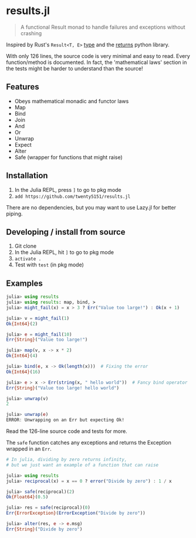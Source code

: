 # results.jl

> A functional Result monad to handle failures and exceptions without crashing

Inspired by Rust's `Result<T, E>` [type](https://doc.rust-lang.org/std/result/enum.Result.html) and the [returns](https://github.com/dry-python/returns) python library.

With only 126 lines, the source code is very minimal and easy to read. Every function/method is documented. In fact, the 'mathematical laws' section in the tests might be harder to understand than the source!

## Features

* Obeys mathematical monadic and functor laws
* Map
* Bind
* Join
* And
* Or
* Unwrap
* Expect
* Alter
* Safe (wrapper for functions that might raise)


## Installation

1. In the Julia REPL, press `]` to go to pkg mode
2. `add https://github.com/twenty5151/results.jl`

There are no dependencies, but you may want to use Lazy.jl for better piping.

## Developing / install from source

1. Git clone
2. In the Julia REPL, hit `]` to go to pkg mode
3. `activate .`
4. Test with `test` (in pkg mode)

## Examples

```jl
julia> using results
julia> using results: map, bind, ≻
julia> might_fail(x) = x > 3 ? Err("Value too large!") : Ok(x + 1)

julia> v = might_fail(1)
Ok{Int64}(2)

julia> e = might_fail(10)
Err{String}("Value too large!")

julia> map(v, x -> x * 2)
Ok{Int64}(4)

julia> bind(e, x -> Ok(length(x)))  # Fixing the error
Ok{Int64}(16)

julia> e ≻ x -> Err(string(x, " hello world"))  # Fancy bind operator
Err{String}("Value too large! hello world")

julia> unwrap(v)
2

julia> unwrap(e)
ERROR: Unwrapping on an Err but expecting Ok!
```

Read the 126-line source code and tests for more.

The `safe` function catches any exceptions and returns the Exception wrapped in an `Err`.

```jl
# In julia, dividing by zero returns infinity,
# but we just want an example of a function that can raise

julia> using results
julia> reciprocal(x) = x == 0 ? error("Divide by zero") : 1 / x

julia> safe(reciprocal)(2)
Ok{Float64}(0.5)

julia> res = safe(reciprocal)(0)
Err{ErrorException}(ErrorException("Divide by zero"))

julia> alter(res, e -> e.msg)
Err{String}("Divide by zero")
```
